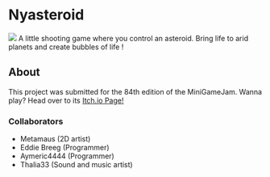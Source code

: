 # Nyasteroid

![](https://img.itch.zone/aW1nLzY0ODAzMjUucG5n/original/5Eotce.png)
A little shooting game where you control an asteroid. Bring life to arid planets and create bubbles of life !

## About


This project was submitted for the 84th edition of the MiniGameJam.
Wanna play? Head over to its [Itch.io Page!](https://metamaus.itch.io/nyasteroid)

### Collaborators

- Metamaus (2D artist)
- Eddie Breeg (Programmer)
- Aymeric4444 (Programmer)
- Thalia33 (Sound and music artist)